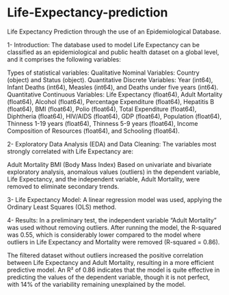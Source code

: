 # Life-Expectancy-prediction
Life Expectancy Prediction through the use of an Epidemiological Database.

1- Introduction:
The database used to model Life Expectancy can be classified as an epidemiological and public health dataset on a global level, and it comprises the following variables:

Types of statistical variables:
Qualitative Nominal Variables: Country (object) and Status (object).
Quantitative Discrete Variables: Year (int64), Infant Deaths (int64), Measles (int64), and Deaths under five years (int64).
Quantitative Continuous Variables: Life Expectancy (float64), Adult Mortality (float64), Alcohol (float64), Percentage Expenditure (float64), Hepatitis B (float64), BMI (float64), Polio (float64), Total Expenditure (float64), Diphtheria (float64), HIV/AIDS (float64), GDP (float64), Population (float64), Thinness 1-19 years (float64), Thinness 5-9 years (float64), Income Composition of Resources (float64), and Schooling (float64).

2- Exploratory Data Analysis (EDA) and Data Cleaning:
The variables most strongly correlated with Life Expectancy are:

Adult Mortality
BMI (Body Mass Index)
Based on univariate and bivariate exploratory analysis, anomalous values (outliers) in the dependent variable, Life Expectancy, and the independent variable, Adult Mortality, were removed to eliminate secondary trends.

3- Life Expectancy Model:
A linear regression model was used, applying the Ordinary Least Squares (OLS) method.

4- Results:
In a preliminary test, the independent variable “Adult Mortality” was used without removing outliers. After running the model, the R-squared was 0.55, which is considerably lower compared to the model where outliers in Life Expectancy and Mortality were removed (R-squared = 0.86).

The filtered dataset without outliers increased the positive correlation between Life Expectancy and Adult Mortality, resulting in a more efficient predictive model. An R² of 0.86 indicates that the model is quite effective in predicting the values of the dependent variable, though it is not perfect, with 14% of the variability remaining unexplained by the model.
